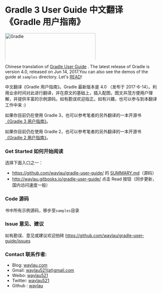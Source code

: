 # Gradle 3 User Guide 中文翻译《Gradle 用户指南》



<img height="100" width="300" src="http://gradle.wpengine.netdna-cdn.com/wp-content/uploads/2015/10/gradle-logo-horizontal2.svg" alt="Gradle" style="max-height: 88px;">

Chinese translation of [Gradle User Guide](http://www.gradle.org/docs/current/userguide/userguide.html) . The latest release of Gradle is version 4.0, released on Jun 14, 2017.You can also see the demos of the guide at `samples` directory.
Let's [READ](SUMMARY.md)!

中文翻译《Gradle 用户指南》。Gradle 最新版本是 4.0 （发布于 2017-6-14）。利用业余时间对此进行翻译，并在原文的基础上，插入配图，图文并茂方便用户理解，并提供丰富的示例源码。如有勘误欢迎指正。如有兴趣，也可以参与到本翻译工作中来 :)


如果你目前仍在使用 Gradle 3，也可以参考笔者的另外翻译的一本开源书[《Gradle 3 用户指南》](https://github.com/waylau/Gradle-3-User-Guide)。

如果你目前仍在使用 Gradle 2，也可以参考笔者的另外翻译的一本开源书[《Gradle 2 用户指南》](https://github.com/waylau/Gradle-2-User-Guide)。

### Get Started 如何开始阅读

选择下面入口之一：

* <https://github.com/waylau/gradle-user-guide/> 的 [SUMMARY.md](SUMMARY.md)（源码）
* <http://waylau.gitbooks.io/gradle-user-guide/> 点击 Read 按钮（同步更新，国内访问速度一般）

### Code 源码

书中所有示例源码，移步至`samples`目录 

### Issue 意见、建议

如有勘误、意见或建议欢迎拍砖 <https://github.com/waylau/gradle-user-guide/issues>

### Contact 联系作者:

* Blog: [waylau.com](http://waylau.com)
* Gmail: [waylau521(at)gmail.com](mailto:waylau521@gmail.com)
* Weibo: [waylau521](http://weibo.com/waylau521)
* Twitter: [waylau521](https://twitter.com/waylau521)
* Github : [waylau](https://github.com/waylau)